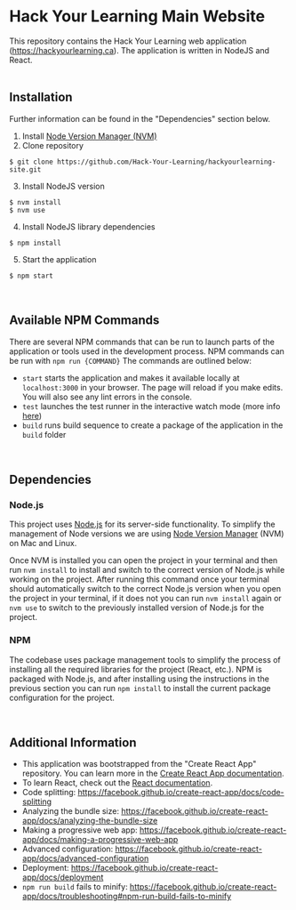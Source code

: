 # Hack Your Learning Main Website
This repository contains the Hack Your Learning web application (https://hackyourlearning.ca). The application is written in NodeJS and React.
<br />
<br />

## Installation

Further information can be found in the "Dependencies" section below.

1. Install [Node Version Manager (NVM)](https://github.com/nvm-sh/nvm/blob/master/README.md)
2. Clone repository
```
$ git clone https://github.com/Hack-Your-Learning/hackyourlearning-site.git
```
3. Install NodeJS version
```
$ nvm install
$ nvm use
```
4. Install NodeJS library dependencies
```
$ npm install
```
5. Start the application
```
$ npm start
```
<br />

## Available NPM Commands

There are several NPM commands that can be run to launch parts of the application or tools used in the development process. NPM commands can be run with `npm run {COMMAND}` The commands are outlined below:

- `start` starts the application and makes it available locally at `localhost:3000` in your browser. The page will reload if you make edits. You will also see any lint errors in the console.
- `test` launches the test runner in the interactive watch mode (more info [here](https://facebook.github.io/create-react-app/docs/running-tests))
- `build` runs build sequence to create a package of the application in the `build` folder

<br />

## Dependencies

### Node.js

This project uses [Node.js](https://nodejs.org/en/about/) for its server-side functionality. To simplify the management of Node versions we are using [Node Version Manager](https://github.com/nvm-sh/nvm/blob/master/README.md) (NVM) on Mac and Linux.

Once NVM is installed you can open the project in your terminal and then run `nvm install` to install and switch to the correct version of Node.js while working on the project. After running this command once your terminal should automatically switch to the correct Node.js version when you open the project in your terminal, if it does not you can run `nvm install` again or `nvm use` to switch to the previously installed version of Node.js for the project.

### NPM
The codebase uses package management tools to simplify the process of installing all the required libraries for the project (React, etc.). NPM is packaged with Node.js, and after installing using the instructions in the previous section you can run `npm install` to install the current package configuration for the project.

<br />

## Additional Information
- This application was bootstrapped from the "Create React App" repository. You can learn more in the [Create React App documentation](https://facebook.github.io/create-react-app/docs/getting-started).
- To learn React, check out the [React documentation](https://reactjs.org/).
- Code splitting: https://facebook.github.io/create-react-app/docs/code-splitting
- Analyzing the bundle size: https://facebook.github.io/create-react-app/docs/analyzing-the-bundle-size
- Making a progressive web app: https://facebook.github.io/create-react-app/docs/making-a-progressive-web-app
- Advanced configuration: https://facebook.github.io/create-react-app/docs/advanced-configuration
- Deployment: https://facebook.github.io/create-react-app/docs/deployment
- `npm run build` fails to minify: https://facebook.github.io/create-react-app/docs/troubleshooting#npm-run-build-fails-to-minify
